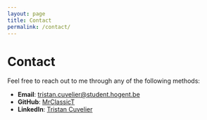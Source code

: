 ```yaml
---
layout: page
title: Contact
permalink: /contact/
---
```


# Contact

Feel free to reach out to me through any of the following methods:

- **Email**: [tristan.cuvelier@student.hogent.be](mailto:tristan.cuvelier@student.hogent.be)
- **GitHub**: [MrClassicT](https://github.com/MrClassicT)
- **LinkedIn**: [Tristan Cuvelier](https://www.linkedin.com/in/tristancuvelier/)

